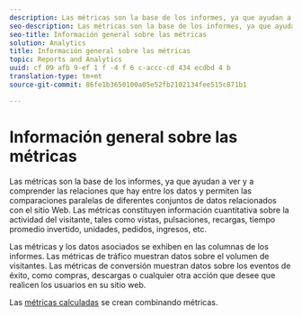 ```yaml
---
description: Las métricas son la base de los informes, ya que ayudan a ver y a comprender las relaciones que hay entre los datos y permiten las comparaciones paralelas de diferentes conjuntos de datos relacionados con el sitio Web. Las métricas constituyen información cuantitativa sobre la actividad del visitante, tales como vistas, pulsaciones, recargas, tiempo promedio invertido, unidades, pedidos, ingresos, etc.
seo-description: Las métricas son la base de los informes, ya que ayudan a ver y a comprender las relaciones que hay entre los datos y permiten las comparaciones paralelas de diferentes conjuntos de datos relacionados con el sitio Web. Las métricas constituyen información cuantitativa sobre la actividad del visitante, tales como vistas, pulsaciones, recargas, tiempo promedio invertido, unidades, pedidos, ingresos, etc.
seo-title: Información general sobre las métricas
solution: Analytics
title: Información general sobre las métricas
topic: Reports and Analytics
uuid: cf 09 afb 9-ef 1 f -4 f 6 c-accc-cd 434 ecdbd 4 b
translation-type: tm+mt
source-git-commit: 86fe1b3650100a05e52fb2102134fee515c871b1

---
```



# Información general sobre las métricas

Las métricas son la base de los informes, ya que ayudan a ver y a comprender las relaciones que hay entre los datos y permiten las comparaciones paralelas de diferentes conjuntos de datos relacionados con el sitio Web. Las métricas constituyen información cuantitativa sobre la actividad del visitante, tales como vistas, pulsaciones, recargas, tiempo promedio invertido, unidades, pedidos, ingresos, etc.

Las métricas y los datos asociados se exhiben en las columnas de los informes. Las métricas de tráfico muestran datos sobre el volumen de visitantes. Las métricas de conversión muestran datos sobre los eventos de éxito, como compras, descargas o cualquier otra acción que desee que realicen los usuarios en su sitio web.

Las [métricas calculadas](https://marketing.adobe.com/resources/help/en_US/analytics/calcmetrics/) se crean combinando métricas.
